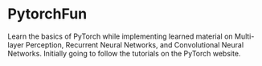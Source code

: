 # PytorchFun

Learn the basics of PyTorch while implementing learned material on Multi-layer Perception, Recurrent Neural Networks, and Convolutional Neural Networks. Initially going to follow the tutorials on the PyTorch website.
